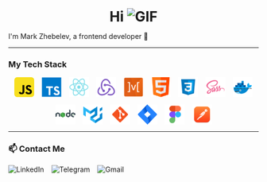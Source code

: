 <div style="display: flex; align-items: center; justify-content: center; gap: 10px;">
 <h1 style="margin: 0;">Hi <img src="https://media.giphy.com/media/w1OBpBd7kJqHrJnJ13/giphy.gif" alt="GIF" width="30" height="30" /></h1>
</div>

I'm Mark Zhebelev, a frontend developer 🚀

---

### My Tech Stack

<div style="display: flex; align-items: center; justify-content: center; gap: 15px; flex-wrap: wrap;">

  <!-- JavaScript -->
  <img src="assets/icons/javascript_icon.png" alt="JavaScript" width="40" height="40"/>

  <!-- TypeScript -->
  <img src="assets/icons/typescript_icon.png" alt="TypeScript" width="40" height="40"/>

  <!-- React -->
  <img src="assets/icons/react_icon.png" alt="React" width="40" height="40"/>

  <!-- Redux -->
  <img src="assets/icons/redux_icon.png" alt="Redux" width="40" height="40"/>

  <!-- MobX -->
  <img src="assets/icons/mobx_icon.png" alt="MobX" width="40" height="40"/>

  <!-- HTML -->
  <img src="assets/icons/html.png" alt="HTML" width="40" height="40"/>

  <!-- CSS -->
  <img src="assets/icons/css_icon.png" alt="CSS" width="40" height="40"/>

  <!-- SASS/SCSS -->
  <img src="assets/icons/sass_icon.png" alt="SCSS" width="40" height="40"/>

  <!-- Docker -->
  <img src="assets/icons/docker_icon.png" alt="Docker" width="40" height="40"/>

  <!-- Node.js -->
  <img src="assets/icons/node_icon.png" alt="Node.js" width="40" height="40"/>

  <!-- Material-UI -->
  <img src="assets/icons/uimaterial_icon.png" alt="Material UI" width="40" height="40"/>

  <!-- Git -->
  <img src="assets/icons/git_icon.png" alt="Git" width="40" height="40"/>

  <!-- Jira -->
  <img src="assets/icons/jira_icon.png" alt="Jira" width="40" height="40"/>

  <!-- Figma -->
  <img src="assets/icons/figma_icon.png" alt="Figma" width="40" height="40"/>

  <!-- Postman -->
  <img src="assets/icons/postman_icon.png" alt="Postman" width="40" height="40"/>

</div>

---

### 📫 Contact Me

<div style="display: flex; gap: 15px; align-items: center;">

  <!-- LinkedIn -->
  <a href="https://www.linkedin.com/in/mark-zhebelev-32b3022b5/" target="_blank" style="text-decoration: none;">
    <img src="https://img.shields.io/badge/LinkedIn-0077B5?style=flat-square&logo=linkedin&logoColor=white" alt="LinkedIn"/>
  </a>

  <!-- Telegram -->
  <a href="https://t.me/Mark_frDev" target="_blank" style="text-decoration: none;">
    <img src="https://img.shields.io/badge/Telegram-2CA5E0?style=flat-square&logo=telegram&logoColor=white" alt="Telegram"/>
  </a>

  <!-- Email -->
  <a href="mailto:mrkzheb@gmail.com" style="text-decoration: none;">
    <img src="https://img.shields.io/badge/Gmail-D14836?style=flat-square&logo=gmail&logoColor=white" alt="Gmail"/>
  </a>

</div>
